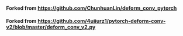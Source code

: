 #### Forked from https://github.com/ChunhuanLin/deform_conv_pytorch


#### Forked from https://github.com/4uiiurz1/pytorch-deform-conv-v2/blob/master/deform_conv_v2.py
